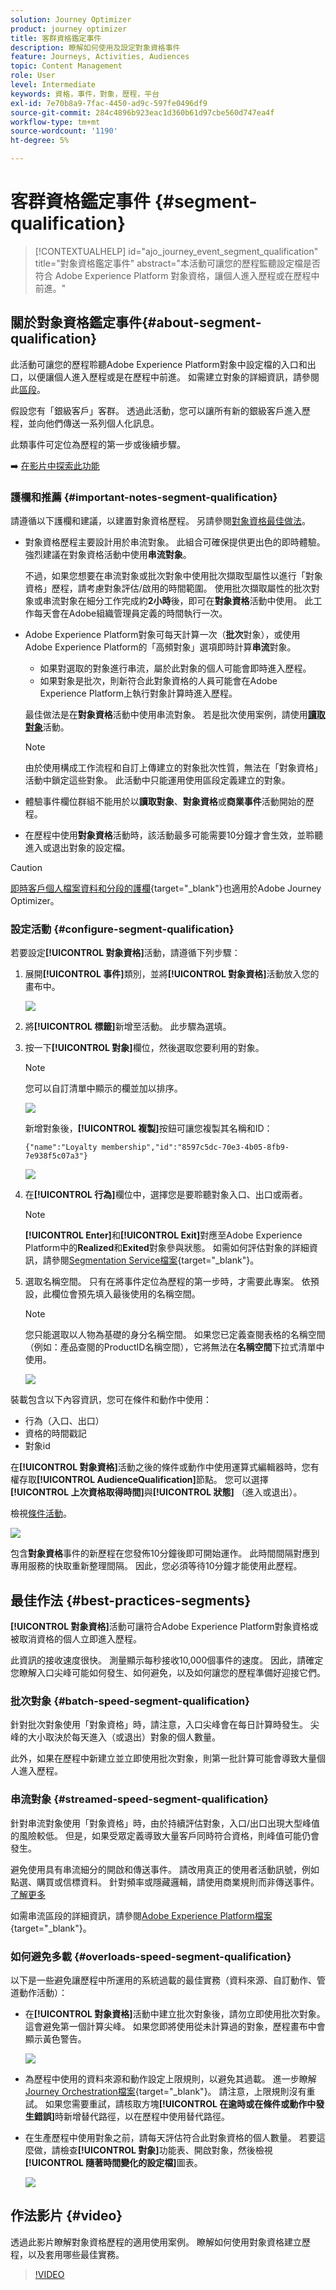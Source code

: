 ```yaml
---
solution: Journey Optimizer
product: journey optimizer
title: 客群資格鑑定事件
description: 瞭解如何使用及設定對象資格事件
feature: Journeys, Activities, Audiences
topic: Content Management
role: User
level: Intermediate
keywords: 資格，事件，對象，歷程，平台
exl-id: 7e70b8a9-7fac-4450-ad9c-597fe0496df9
source-git-commit: 284c4896b923eac1d360b61d97cbe560d747ea4f
workflow-type: tm+mt
source-wordcount: '1190'
ht-degree: 5%

---
```


# 客群資格鑑定事件 {#segment-qualification}

>[!CONTEXTUALHELP]
>id="ajo_journey_event_segment_qualification"
>title="對象資格鑑定事件"
>abstract="本活動可讓您的歷程監聽設定檔是否符合 Adobe Experience Platform 對象資格，讓個人進入歷程或在歷程中前進。"

## 關於對象資格鑑定事件{#about-segment-qualification}

此活動可讓您的歷程聆聽Adobe Experience Platform對象中設定檔的入口和出口，以便讓個人進入歷程或是在歷程中前進。 如需建立對象的詳細資訊，請參閱此[區段](../audience/about-audiences.md)。

假設您有「銀級客戶」客群。 透過此活動，您可以讓所有新的銀級客戶進入歷程，並向他們傳送一系列個人化訊息。

此類事件可定位為歷程的第一步或後續步驟。

➡️ [在影片中探索此功能](#video)

### 護欄和推薦 {#important-notes-segment-qualification}

請遵循以下護欄和建議，以建置對象資格歷程。 另請參閱[對象資格最佳做法](#best-practices-segments)。


* 對象資格歷程主要設計用於串流對象。 此組合可確保提供更出色的即時體驗。 強烈建議在對象資格活動中使用&#x200B;**串流對象**。

  不過，如果您想要在串流對象或批次對象中使用批次擷取型屬性以進行「對象資格」歷程，請考慮對象評估/啟用的時間範圍。 使用批次擷取屬性的批次對象或串流對象在細分工作完成約&#x200B;**2小時**&#x200B;後，即可在&#x200B;**對象資格**&#x200B;活動中使用。 此工作每天會在Adobe組織管理員定義的時間執行一次。

* Adobe Experience Platform對象可每天計算一次（**批次**&#x200B;對象），或使用Adobe Experience Platform的「高頻對象」選項即時計算&#x200B;**串流**&#x200B;對象。

   * 如果對選取的對象進行串流，屬於此對象的個人可能會即時進入歷程。
   * 如果對象是批次，則新符合此對象資格的人員可能會在Adobe Experience Platform上執行對象計算時進入歷程。

  最佳做法是在&#x200B;**對象資格**&#x200B;活動中使用串流對象。 若是批次使用案例，請使用&#x200B;**[讀取對象](read-audience.md)**&#x200B;活動。

  >[!NOTE]
  >
  >由於使用構成工作流程和自訂上傳建立的對象批次性質，無法在「對象資格」活動中鎖定這些對象。 此活動中只能運用使用區段定義建立的對象。


* 體驗事件欄位群組不能用於以&#x200B;**讀取對象**、**對象資格**&#x200B;或&#x200B;**商業事件**&#x200B;活動開始的歷程。

* 在歷程中使用&#x200B;**對象資格**&#x200B;活動時，該活動最多可能需要10分鐘才會生效，並聆聽進入或退出對象的設定檔。


>[!CAUTION]
>
>[即時客戶個人檔案資料和分段的護欄](https://experienceleague.adobe.com/docs/experience-platform/profile/guardrails.html?lang=zh-Hant){target="_blank"}也適用於Adobe Journey Optimizer。



### 設定活動 {#configure-segment-qualification}

若要設定&#x200B;**[!UICONTROL 對象資格]**&#x200B;活動，請遵循下列步驟：

1. 展開&#x200B;**[!UICONTROL 事件]**&#x200B;類別，並將&#x200B;**[!UICONTROL 對象資格]**&#x200B;活動放入您的畫布中。

   ![](assets/segment5.png)

1. 將&#x200B;**[!UICONTROL 標籤]**&#x200B;新增至活動。 此步驟為選填。

1. 按一下&#x200B;**[!UICONTROL 對象]**&#x200B;欄位，然後選取您要利用的對象。

   >[!NOTE]
   >
   >您可以自訂清單中顯示的欄並加以排序。

   ![](assets/segment6.png)

   新增對象後，**[!UICONTROL 複製]**&#x200B;按鈕可讓您複製其名稱和ID：

   `{"name":"Loyalty membership","id":"8597c5dc-70e3-4b05-8fb9-7e938f5c07a3"}`

   ![](assets/segment-copy.png)

1. 在&#x200B;**[!UICONTROL 行為]**&#x200B;欄位中，選擇您是要聆聽對象入口、出口或兩者。

   >[!NOTE]
   >
   >**[!UICONTROL Enter]**&#x200B;和&#x200B;**[!UICONTROL Exit]**&#x200B;對應至Adobe Experience Platform中的&#x200B;**Realized**&#x200B;和&#x200B;**Exited**&#x200B;對象參與狀態。 如需如何評估對象的詳細資訊，請參閱[Segmentation Service檔案](https://experienceleague.adobe.com/docs/experience-platform/segmentation/tutorials/evaluate-a-segment.html#interpret-segment-results){target="_blank"}。

1. 選取名稱空間。 只有在將事件定位為歷程的第一步時，才需要此專案。 依預設，此欄位會預先填入最後使用的名稱空間。

   >[!NOTE]
   >
   >您只能選取以人物為基礎的身分名稱空間。 如果您已定義查閱表格的名稱空間（例如：產品查閱的ProductID名稱空間），它將無法在&#x200B;**名稱空間**&#x200B;下拉式清單中使用。

   ![](assets/segment7.png)

裝載包含以下內容資訊，您可在條件和動作中使用：

* 行為（入口、出口）
* 資格的時間戳記
* 對象id

在&#x200B;**[!UICONTROL 對象資格]**&#x200B;活動之後的條件或動作中使用運算式編輯器時，您有權存取&#x200B;**[!UICONTROL AudienceQualification]**&#x200B;節點。 您可以選擇&#x200B;**[!UICONTROL 上次資格取得時間]**&#x200B;與&#x200B;**[!UICONTROL 狀態]** （進入或退出）。

檢視[條件活動](../building-journeys/condition-activity.md#about_condition)。

![](assets/segment8.png)

包含&#x200B;**對象資格**&#x200B;事件的新歷程在您發佈10分鐘後即可開始運作。 此時間間隔對應到專用服務的快取重新整理間隔。 因此，您必須等待10分鐘才能使用此歷程。

## 最佳作法 {#best-practices-segments}

**[!UICONTROL 對象資格]**&#x200B;活動可讓符合Adobe Experience Platform對象資格或被取消資格的個人立即進入歷程。

此資訊的接收速度很快。 測量顯示每秒接收10,000個事件的速度。 因此，請確定您瞭解入口尖峰可能如何發生、如何避免，以及如何讓您的歷程準備好迎接它們。

### 批次對象 {#batch-speed-segment-qualification}

針對批次對象使用「對象資格」時，請注意，入口尖峰會在每日計算時發生。 尖峰的大小取決於每天進入（或退出）對象的個人數量。

此外，如果在歷程中新建立並立即使用批次對象，則第一批計算可能會導致大量個人進入歷程。

### 串流對象 {#streamed-speed-segment-qualification}

針對串流對象使用「對象資格」時，由於持續評估對象，入口/出口出現大型峰值的風險較低。 但是，如果受眾定義導致大量客戶同時符合資格，則峰值可能仍會發生。

避免使用具有串流細分的開啟和傳送事件。 請改用真正的使用者活動訊號，例如點選、購買或信標資料。 針對頻率或隱藏邏輯，請使用商業規則而非傳送事件。 [了解更多](../audience/about-audiences.md#open-and-send-event-guardrails)

如需串流區段的詳細資訊，請參閱[Adobe Experience Platform檔案](https://experienceleague.adobe.com/en/docs/experience-platform/segmentation/methods/streaming-segmentation){target="_blank"}。

### 如何避免多載 {#overloads-speed-segment-qualification}

以下是一些避免讓歷程中所運用的系統過載的最佳實務（資料來源、自訂動作、管道動作活動）：

* 在&#x200B;**[!UICONTROL 對象資格]**&#x200B;活動中建立批次對象後，請勿立即使用批次對象。 這會避免第一個計算尖峰。 如果您即將使用從未計算過的對象，歷程畫布中會顯示黃色警告。

  ![](assets/segment-error.png)

* 為歷程中使用的資料來源和動作設定上限規則，以避免其過載。 進一步瞭解[Journey Orchestration檔案](https://experienceleague.adobe.com/docs/journeys/using/working-with-apis/capping.html){target="_blank"}。 請注意，上限規則沒有重試。 如果您需要重試，請核取方塊&#x200B;**[!UICONTROL 在逾時或在條件或動作中發生錯誤]**&#x200B;時新增替代路徑，以在歷程中使用替代路徑。

* 在生產歷程中使用對象之前，請每天評估符合此對象資格的個人數量。 若要這麼做，請檢查&#x200B;**[!UICONTROL 對象]**&#x200B;功能表、開啟對象，然後檢視&#x200B;**[!UICONTROL 隨著時間變化的設定檔]**&#x200B;圖表。

  ![](assets/segment-overload.png)

## 作法影片 {#video}

透過此影片瞭解對象資格歷程的適用使用案例。 瞭解如何使用對象資格建立歷程，以及套用哪些最佳實務。

>[!VIDEO](https://video.tv.adobe.com/v/3425028?quality=12)

